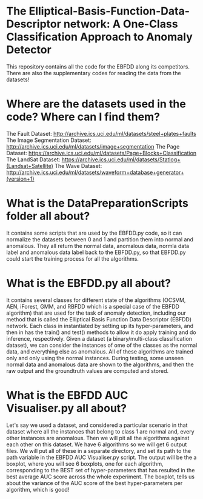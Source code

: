 # The Elliptical-Basis-Function-Data-Descriptor network: A One-Class Classification Approach to Anomaly Detector
This repository contains all the code for the EBFDD along its competitors. There are also the supplementary codes for reading the data from the datasets!
# Where are the datasets used in the code? Where can I find them?
The Fault Dataset: http://archive.ics.uci.edu/ml/datasets/steel+plates+faults
The Image Segmentation Dataset: http://archive.ics.uci.edu/ml/datasets/image+segmentation
The Page Dataset: https://archive.ics.uci.edu/ml/datasets/Page+Blocks+Classification
The LandSat Dataset: https://archive.ics.uci.edu/ml/datasets/Statlog+(Landsat+Satellite)
The Wave Dataset: http://archive.ics.uci.edu/ml/datasets/waveform+database+generator+(version+1)
# What is the DataPreparationScripts folder all about?
It contains some scripts that are used by the EBFDD.py code, so it can normalize the datasets between 0 and 1 and partition them into normal and anomalous. They all return the normal data, anomalous data, normla data label and anomalous data label back to the EBFDD.py, so that EBFDD.py could start the training process for all the algorithms.
# What is the EBFDD.py all about?
It contains several classes for different state of the algorithms (OCSVM, AEN, iForest, GMM, and RBFDD which is a special case of the EBFDD algorithm) that are used for the task of anomaly detection, including our method that is called the Elliptical Basis Function Data Descriptor (EBFDD) network.
Each class in instantiated by setting up its hyper-parameters, and then in has the train() and test() methods to allow it do apply training and do inference, respectively.
Given a dataset (a binary/multi-class classification dataset), we can consider the instances of ome of the classes as the normal data, and everything else as anomalous. All of these algorithms are trained only and only using the normal instances. During testing, some unseen normal data and anomalous data are shown to the algorithms, and then the raw output and the groundtruth values are computed and stored.
# What is the EBFDD AUC Visualiser.py all about?
Let's say we used a dataset, and considered a particular scenario in that dataset where all the instances that belong to class 1 are normal and, every other instances are anomalous. Then we will pit all the algorithms against each other on this dataset. We have 6 algorithms so we will get 6 output files. We will put all of these in a separate directory, and set its path to the path variable in the EBFDD AUC Visualiser.py script. The output will be the a boxplot, where you will see 6 boxplots, one for each algorithm, corresponding to the BEST set of hyper-parameters that has resulted in the best average AUC score across the whole experiment. The boxplot, tells us about the variance of the AUC score of the best hyper-parameters per algorithm, which is good!

